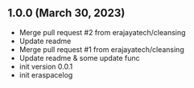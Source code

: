 ## 1.0.0 (March 30, 2023)
  - Merge pull request #2 from erajayatech/cleansing
  - Update readme
  - Merge pull request #1 from erajayatech/cleansing
  - Update readme & some update func
  - init version 0.0.1
  - init eraspacelog

